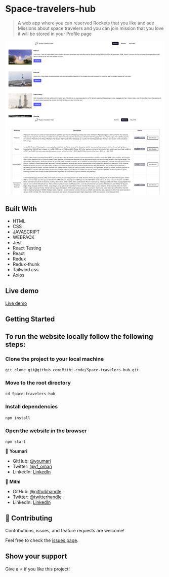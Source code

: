 
# Space-travelers-hub

> A web app where you can reserved Rockets that you like and see Missions about space travelers and you can join mission that you love it will be stored in your Profile page

![rocket-screenshot](./app.png)
![mission-screenshot](./mission.png)

## Built With

- HTML
- CSS
- JAVASCRIPT
- WEBPACK
- Jest
- React Testing
- React
- Redux
- Redux-thunk
- Tailwind css
- Axios

## Live demo

[Live demo](https://space-travelers-hub-project.herokuapp.com/)


## Getting Started
## To run the website locally follow the following steps:

### Clone the project to your local machine
    git clone git@github.com:Mithi-code/Space-travelers-hub.git
### Move to the root directory 
    cd Space-travelers-hub
### Install dependencies
    npm install
### Open the website in the browser
    npm start
    

👤 **Youmari**

- GitHub: [@youmari](https://github.com/youmari)
- Twitter: [@yf_omari](https://twitter.com/yf_omari)
- LinkedIn: [LinkedIn](https://www.linkedin.com/in/yassine-omari-945114190/)

👤 **Mithi**

- GitHub: [@githubhandle](https://github.com/Mithi-code)
- Twitter: [@twitterhandle](https://twitter.com/LazyMithlesh)
- LinkedIn: [LinkedIn](https://www.linkedin.com/in/mithlesh-kumar-564a97221/)

## 🤝 Contributing

Contributions, issues, and feature requests are welcome!

Feel free to check the [issues page](../../issues/).

## Show your support

Give a ⭐️ if you like this project!